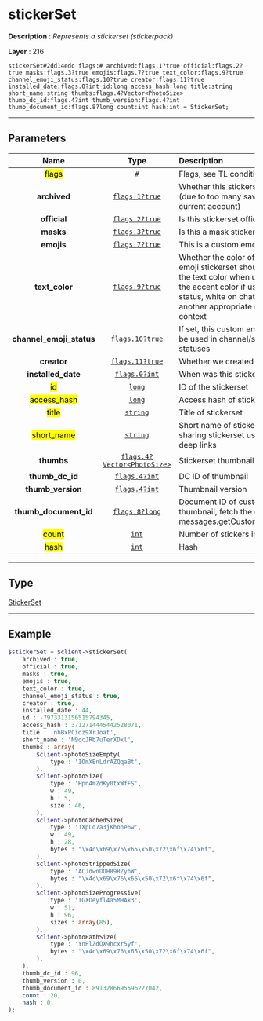 # stickerSet

**Description** : *Represents a stickerset \(stickerpack\)*

**Layer** : 216

```tl
stickerSet#2dd14edc flags:# archived:flags.1?true official:flags.2?true masks:flags.3?true emojis:flags.7?true text_color:flags.9?true channel_emoji_status:flags.10?true creator:flags.11?true installed_date:flags.0?int id:long access_hash:long title:string short_name:string thumbs:flags.4?Vector<PhotoSize> thumb_dc_id:flags.4?int thumb_version:flags.4?int thumb_document_id:flags.8?long count:int hash:int = StickerSet;
```

---

## Parameters

| Name | Type | Description |
| :---: | :---: | :--- |
| <mark>flags</mark> | [`#`](type/#) | Flags, see TL conditional fields |
| **archived** | [`flags.1?true`](type/true) | Whether this stickerset was archived (due to too many saved stickers in the current account) |
| **official** | [`flags.2?true`](type/true) | Is this stickerset official |
| **masks** | [`flags.3?true`](type/true) | Is this a mask stickerset |
| **emojis** | [`flags.7?true`](type/true) | This is a custom emoji stickerset |
| **text_color** | [`flags.9?true`](type/true) | Whether the color of this TGS custom emoji stickerset should be changed to the text color when used in messages, the accent color if used as emoji status, white on chat photos, or another appropriate color based on context |
| **channel_emoji_status** | [`flags.10?true`](type/true) | If set, this custom emoji stickerset can be used in channel/supergroup emoji statuses |
| **creator** | [`flags.11?true`](type/true) | Whether we created this stickerset |
| **installed_date** | [`flags.0?int`](type/int) | When was this stickerset installed |
| <mark>id</mark> | [`long`](type/long) | ID of the stickerset |
| <mark>access_hash</mark> | [`long`](type/long) | Access hash of stickerset |
| <mark>title</mark> | [`string`](type/string) | Title of stickerset |
| <mark>short_name</mark> | [`string`](type/string) | Short name of stickerset, used when sharing stickerset using stickerset deep links |
| **thumbs** | [`flags.4?Vector<PhotoSize>`](type/PhotoSize) | Stickerset thumbnail |
| **thumb_dc_id** | [`flags.4?int`](type/int) | DC ID of thumbnail |
| **thumb_version** | [`flags.4?int`](type/int) | Thumbnail version |
| **thumb_document_id** | [`flags.8?long`](type/long) | Document ID of custom emoji thumbnail, fetch the document using messages.getCustomEmojiDocuments |
| <mark>count</mark> | [`int`](type/int) | Number of stickers in pack |
| <mark>hash</mark> | [`int`](type/int) | Hash |

---

## Type

[StickerSet](type/StickerSet)

---

## Example

```php
$stickerSet = $client->stickerSet(
	archived : true,
	official : true,
	masks : true,
	emojis : true,
	text_color : true,
	channel_emoji_status : true,
	creator : true,
	installed_date : 44,
	id : -7973313156515794345,
	access_hash : 3712714445442528071,
	title : 'nbBxPCidz9XrJoat',
	short_name : 'N9qcJRb7uTerXDxl',
	thumbs : array(
		$client->photoSizeEmpty(
			type : 'IOmXEnLdrAZQqaBt',
		),
		$client->photoSize(
			type : 'Hpn4mZdKy0txWfFS',
			w : 49,
			h : 5,
			size : 46,
		),
		$client->photoCachedSize(
			type : '1XpLq7a3jKhone6w',
			w : 49,
			h : 28,
			bytes : "\x4c\x69\x76\x65\x50\x72\x6f\x74\x6f",
		),
		$client->photoStrippedSize(
			type : 'ACJdwnDOH89RZyhW',
			bytes : "\x4c\x69\x76\x65\x50\x72\x6f\x74\x6f",
		),
		$client->photoSizeProgressive(
			type : 'TGXOeyfl4a5MHAk3',
			w : 51,
			h : 96,
			sizes : array(85),
		),
		$client->photoPathSize(
			type : 'YnPlZdQX9hcxr5yf',
			bytes : "\x4c\x69\x76\x65\x50\x72\x6f\x74\x6f",
		),
	),
	thumb_dc_id : 96,
	thumb_version : 0,
	thumb_document_id : 8913286695596227042,
	count : 20,
	hash : 0,
);
```